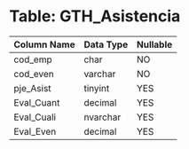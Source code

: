 # Table: GTH_Asistencia

| Column Name | Data Type | Nullable |
|-------------|-----------|----------|
| cod_emp | char | NO |
| cod_even | varchar | NO |
| pje_Asist | tinyint | YES |
| Eval_Cuant | decimal | YES |
| Eval_Cuali | nvarchar | YES |
| Eval_Even | decimal | YES |
